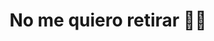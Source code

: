 ---
title: No me quiero retirar 👴🏻
description: ¿De verdad te quieres retirar? ¿Cómo te imaginas tu vida de retirado?
published_at: 2021-06-08
external_url: https://newsletter.perrodinero.blog/issues/no-me-quiero-retirar-684930
---